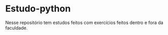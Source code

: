 # Estudo-python
Nesse repositório tem estudos feitos com exercícios feitos dentro e fora da faculdade.
